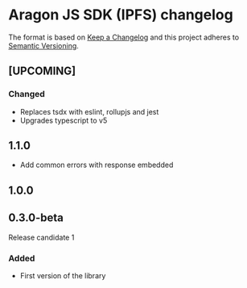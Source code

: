 # Aragon JS SDK (IPFS) changelog

The format is based on [Keep a Changelog](http://keepachangelog.com/) and this
project adheres to [Semantic Versioning](http://semver.org/).

<!--
TEMPLATE:
(Leave "## [UPCOMING]" first and describe the changes below it)

### Added
- Feature 1, 2, 3

### Changed
- Change 1, 2, 3

### Fixed
- Fix 1, 2, 3
-->

## [UPCOMING]

### Changed

- Replaces tsdx with eslint, rollupjs and jest
- Upgrades typescript to v5

## 1.1.0

- Add common errors with response embedded

## 1.0.0

## 0.3.0-beta

Release candidate 1

### Added

- First version of the library
